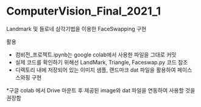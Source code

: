 # ComputerVision_Final_2021_1

Landmark 및 들로네 삼각기법을 이용한 FaceSwapping 구현

활용

- 컴비전_프로젝트.ipynb는 google colab에서 사용한 파일을 그대로 커밋
- 실제 코드를 확인하기 위해선 LandMark, Triangle, Faceswap.py 코드 참조
- 디렉토리 내에 저장되어 있는 이미지 샘플, 랜드마크 dat 파일을 활용하여 페이스 스와핑 구현

*구글 colab 에서 Drive 마운트 후 제공된 image와 dat 파일을 연동하여 사용할 것을 권장함
